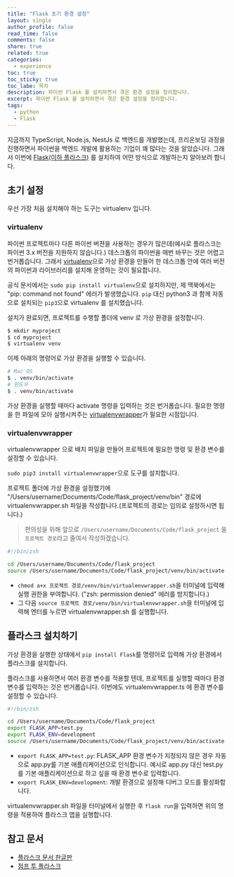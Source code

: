 ```yaml
---
title: "Flask 초기 환경 설정"
layout: single
author_profile: false
read_time: false
comments: false
share: true
related: true
categories:
  - experience
toc: true
toc_sticky: true
toc_labe: 목차
description: 파이썬 Flask 를 설치하면서 겪은 환경 설정을 정리합니다.
excerpt: 파이썬 Flask 를 설치하면서 겪은 환경 설정을 정리합니다.
tags:
  - python
  - Flask
---
```


지금까지 TypeScript, Node.js, NestJs 로 백엔드를 개발했는데, 프리온보딩 과정을 진행하면서 파이썬을 백엔드 개발에 활용하는 기업이 꽤 많다는 것을 알았습니다. 그래서 이번에 [Flask(이하 플라스크)](https://flask-docs-kr.readthedocs.io/ko/latest/index.html) 를 설치하여 어떤 방식으로 개발하는지 알아보려 합니다.

## 초기 설정

우선 가장 처음 설치해야 하는 도구는 virtualenv 입니다.

### virtualenv

파이썬 프로젝트마다 다른 파이썬 버젼을 사용하는 경우가 많은데(예시로 플라스크는 파이썬 3.x 버전을 지원하지 않습니다.) 데스크톱의 파이썬을 매번 바꾸는 것은 어렵고 번거롭습니다. 그래서 [virtualenv](https://virtualenv.pypa.io/en/latest/)으로 가상 환경을 만들어 한 데스크톱 안에 여러 버전의 파이썬과 라이브러리를 설치해 운영하는 것이 필요합니다.

공식 문서에서는 `sudo pip install virtualenv`으로 설치하지만, 제 맥북에서는 "pip: command not found" 에러가 발생했습니다. `pip` 대신 python3 과 함께 자동으로 설치되는 `pip3`으로 virtualenv 를 설치했습니다.

설치가 완료되면, 프로젝트를 수행할 폴더에 venv 로 가상 환경을 설정합니다.

```bash
$ mkdir myproject
$ cd myproject
$ virtualenv venv
```

이제 아래의 명령어로 가상 환경을 실행할 수 있습니다.

```bash
# Mac OS
$ . venv/bin/activate
# 윈도우
$ . venv/bin/activate
```

가상 환경을 실행할 때마다 activate 명령을 입력하는 것은 번거롭습니다. 필요한 명령을 한 파일에 모아 실행시켜주는 [virtualenvwrapper](https://virtualenvwrapper.readthedocs.io/en/latest/)가 필요한 시점입니다.

### virtualenvwrapper

virtualenvwrapper 으로 배치 파일을 만들어 프로젝트에 필요한 명령 및 환경 변수를 설정할 수 있습니다.

`sudo pip3 install virtualenvwrapper`으로 도구를 설치합니다.

프로젝트 폴더에 가상 환경을 설정했기에 "/Users/username/Documents/Code/flask_project/venv/bin" 경로에 virtualenvwrapper.sh 파일을 작성합니다.(프로젝트의 경로는 임의로 설정하시면 됩니다.)

> 편의성을 위해 앞으로 `/Users/username/Documents/Code/flask_project` 을 `프로젝트 경로`라고 줄여서 작성하겠습니다.

```bash
#!/bin/zsh

cd /Users/username/Documents/Code/flask_project
source /Users/username/Documents/Code/flask_project/venv/bin/activate
```

- `chmod a+x 프로젝트 경로/venv/bin/virtualenvwrapper.sh`을 터미널에 입력해 실행 권한을 부여합니다. ("zsh: permission denied" 에러를 방지합니다.)
- 그 다음 `source 프로젝트 경로/venv/bin/virtualenvwrapper.sh`을 터미널에 입력해 엔터를 누르면 virtualenvwrapper.sh 를 실행합니다.

## 플라스크 설치하기

가상 환경을 실행한 상태에서 `pip install Flask`를 명령어로 입력해 가상 환경에서 플라스크를 설치합니다.

플라스크를 사용하면서 여러 환경 변수를 적용할 텐데, 프로젝트를 실행할 때마다 환경 변수를 입력하는 것은 번거롭습니다. 이번에도 virtualenvwrapper.ts 에 환경 변수를 설정할 수 있습니다.

```bash
#!/bin/zsh

cd /Users/username/Documents/Code/flask_project
export FLASK_APP=test.py
export FLASK_ENV=development
source /Users/username/Documents/Code/flask_project/venv/bin/activate
```

- `export FLASK_APP=test.py`: FLASK_APP 환경 변수가 지정되지 않은 경우 자동으로 app.py를 기본 애플리케이션으로 인식합니다. 예시로 app.py 대신 test.py 를 기본 애플리케이션으로 하고 싶을 때 환경 변수로 입력합니다.
- `export FLASK_ENV=development`: 개발 환경으로 설정해 디버그 모드를 활성화합니다.

virtualenvwrapper.sh 파일을 터미널에서 실행한 후 `flask run`을 입력하면 위의 명령을 적용하여 플라스크 앱을 실행합니다.

## 참고 문서

- [플라스크 문서 한글판](https://flask-docs-kr.readthedocs.io/ko/latest/)
- [점프 투 플라스크](https://wikidocs.net/book/4542)
